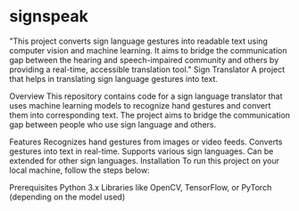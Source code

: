 # signspeak
"This project converts sign language gestures into readable text using computer vision and machine learning. It aims to bridge the communication gap between the hearing and speech-impaired community and others by providing a real-time, accessible translation tool."
Sign Translator
A project that helps in translating sign language gestures into text.

Overview
This repository contains code for a sign language translator that uses machine learning models to recognize hand gestures and convert them into corresponding text. The project aims to bridge the communication gap between people who use sign language and others.

Features
Recognizes hand gestures from images or video feeds.
Converts gestures into text in real-time.
Supports various sign languages.
Can be extended for other sign languages.
Installation
To run this project on your local machine, follow the steps below:

Prerequisites
Python 3.x
Libraries like OpenCV, TensorFlow, or PyTorch (depending on the model used)

